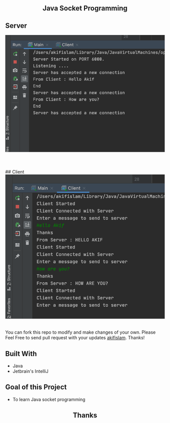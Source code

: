 <h2 align="center">
  Java Socket Programming<br/>
</h2>



## Server
<div align="center">
   <img alt="server" src="./Examples/server.png"/>
</div>

<br/>
<br/>
<br/>
## Client
<div align="center">
  <img alt="client" src="./Examples/client.png"/>
</div>

<br/>

You can fork this repo to modify and make changes of your own. Please Feel Free to send pull request with your updates [akifislam](https://github.com/akifislam). Thanks!

## Built With

- Java
- Jetbrain's IntelliJ


## Goal of this Project

- To learn Java socket programming
<h2 align="center">
Thanks
</h2>

